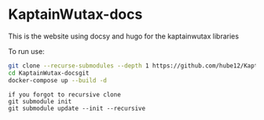 # KaptainWutax-docs
This is the website using docsy and hugo for the kaptainwutax libraries

To run use:

```sh
git clone --recurse-submodules --depth 1 https://github.com/hube12/KaptainWutax-docs
cd KaptainWutax-docsgit 
docker-compose up --build -d
```

```
if you forgot to recursive clone
git submodule init
git submodule update --init --recursive
```
